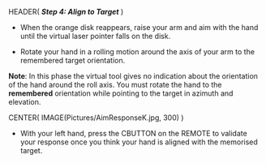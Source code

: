 HEADER( *__Step 4: Align to Target__* )

- When the orange disk reappears, raise your arm and aim with the hand until the 
virtual laser pointer falls on the disk.

- Rotate your hand in a rolling motion around the axis of your arm to the remembered target orientation.

__Note__: In this phase the virtual tool gives no indication about the orientation of the hand 
around the roll axis.
You must rotate the hand to the __remembered__ orientation while pointing to the target in
azimuth and elevation.

CENTER( IMAGE(Pictures/AimResponseK.jpg, 300) )

- With your left hand, press the CBUTTON on the REMOTE to validate your response 
once you think your hand is aligned with the memorised target.
